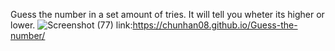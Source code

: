 Guess the number in a set amount of tries. It will tell you wheter its higher or lower.
![Screenshot (77)](https://github.com/user-attachments/assets/7f8e2d98-f786-4cf2-8b34-b9aa8e35fde1)
link:https://chunhan08.github.io/Guess-the-number/
